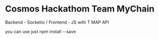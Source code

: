 # Cosmos Hackathom Team MyChain

Backend - Socketio / Frontend - JS with T MAP API

you can use just npm install --save


